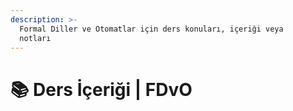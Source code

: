 ```yaml
---
description: >-
  Formal Diller ve Otomatlar için ders konuları, içeriği veya
  notları
---
```


# 📚 Ders İçeriği \| FDvO

